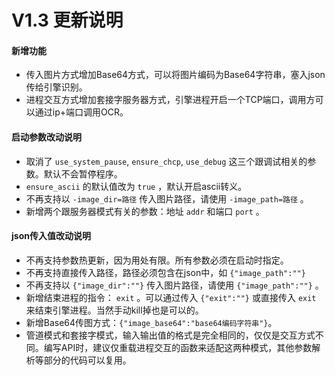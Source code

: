 # V1.3 更新说明

#### 新增功能

- 传入图片方式增加Base64方式，可以将图片编码为Base64字符串，塞入json传给引擎识别。
- 进程交互方式增加套接字服务器方式，引擎进程开启一个TCP端口，调用方可以通过ip+端口调用OCR。

#### 启动参数改动说明

- 取消了 `use_system_pause`, `ensure_chcp`, `use_debug` 这三个跟调试相关的参数。默认不会暂停程序。
- `ensure_ascii` 的默认值改为 `true` ，默认开启ascii转义。
- 不再支持以 `-image_dir=路径` 传入图片路径，请使用 `-image_path=路径` 。
- 新增两个跟服务器模式有关的参数：地址 `addr` 和端口 `port` 。

#### json传入值改动说明

- 不再支持参数热更新，因为用处有限。所有参数必须在启动时指定。
- 不再支持直接传入路径，路径必须包含在json中，如 `{"image_path":""}`
- 不再支持以 `{"image_dir":""}` 传入图片路径，请使用 `{"image_path":""}` 。
- 新增结束进程的指令： `exit` 。可以通过传入 `{"exit":""}` 或直接传入 `exit` 来结束引擎进程。当然手动kill掉也是可以的。
- 新增Base64传图方式：`{"image_base64":"base64编码字符串"}`。
- 管道模式和套接字模式，输入输出值的格式是完全相同的，仅仅是交互方式不同。编写API时，建议仅重载进程交互的函数来适配这两种模式，其他参数解析等部分的代码可以复用。